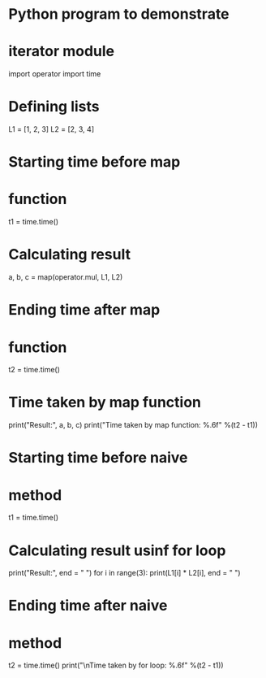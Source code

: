 # Python program to demonstrate 
# iterator module 
  
  
import operator 
import time 
  
# Defining lists 
L1 = [1, 2, 3] 
L2 = [2, 3, 4] 
  
# Starting time before map  
# function 
t1 = time.time() 
  
# Calculating result 
a, b, c = map(operator.mul, L1, L2) 
  
# Ending time after map 
# function 
t2 = time.time() 
  
# Time taken by map function 
print("Result:", a, b, c) 
print("Time taken by map function: %.6f" %(t2 - t1)) 
  
# Starting time before naive  
# method 
t1 = time.time() 
  
# Calculating result usinf for loop 
print("Result:", end = " ") 
for i in range(3): 
    print(L1[i] * L2[i], end = " ") 
      
# Ending time after naive 
# method 
t2 = time.time() 
print("\nTime taken by for loop: %.6f" %(t2 - t1)) 
